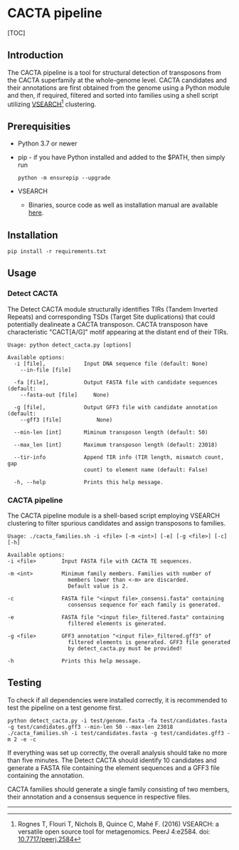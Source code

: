 # CACTA pipeline

[TOC]

## Introduction

The CACTA pipeline is a tool for structural detection of transposons from the CACTA superfamily at the whole-genome level. CACTA candidates and their annotations are first obtained from the genome using a Python module and then, if required, filtered and sorted into families using a shell script utilizing [VSEARCH](https://github.com/torognes/vsearch)[^1] clustering.

## Prerequisities

- Python 3.7 or newer

- pip - if you have Python installed and added to the $PATH, then simply run

    `python -m ensurepip --upgrade`

- VSEARCH

    - Binaries, source code as well as installation manual are available [here](https://github.com/torognes/vsearch).

## Installation

`pip install -r requirements.txt`

## Usage

### Detect CACTA

The Detect CACTA module structurally identifies TIRs (Tandem Inverted Repeats) and corresponding TSDs (Target Site duplications) that could potentially dealineate a CACTA transposon. CACTA transposon have characteristic "CACT[A/G]" motif appearing at the distant end of their TIRs.

```
Usage: python detect_cacta.py [options]

Available options:  
  -i [file],            Input DNA sequence file (default: None)
    --in-file [file]     
    
  -fa [file],           Output FASTA file with candidate sequences (default:
    --fasta-out [file]     None)
   
  -g [file],			Output GFF3 file with candidate annotation (default:
    --gff3 [file]           None)
  
  --min-len [int]       Miminum transposon length (default: 50)
  
  --max_len [int]       Maximum transposon length (default: 23018)
  
  --tir-info            Append TIR info (TIR length, mismatch count, gap
                        count) to element name (default: False)
                        
  -h, --help            Prints this help message.
```

### CACTA pipeline

The CACTA pipeline module is a shell-based script employing VSEARCH clustering to filter spurious candidates and assign transposons to families.

```
Usage: ./cacta_families.sh -i <file> [-m <int>] [-e] [-g <file>] [-c] [-h]

Available options:
-i <file>        Input FASTA file with CACTA TE sequences.

-m <int>         Minimum family members. Families with number of
                   members lower than <-m> are discarded.
                   Default value is 2.
                   
-c               FASTA file "<input file>_consensi.fasta" containing
                   consensus sequence for each family is generated.
                   
-e               FASTA file "<input file>_filtered.fasta" containing
                   filtered elements is generated.
                   
-g <file>        GFF3 annotation "<input file>_filtered.gff3" of
                   filtered elements is generated. GFF3 file generated
                   by detect_cacta.py must be provided!
                   
-h               Prints this help message.
```

## Testing

To check if all dependencies were installed correctly, it is recommended to test the pipeline on a test genome first. 

```
python detect_cacta.py -i test/genome.fasta -fa test/candidates.fasta -g test/candidates.gff3 --min-len 50 --max-len 23018
./cacta_families.sh -i test/candidates.fasta -g test/candidates.gff3 -m 2 -e -c

```

If everything was set up correctly, the overall analysis should take no more than five minutes. The Detect CACTA should identify 10 candidates and generate a FASTA file containing the element sequences and a GFF3 file containing the annotation.

CACTA families should generate a single family consisting of two members, their annotation and a consensus sequence in respective files. 

---

[^1]: Rognes T, Flouri T, Nichols B, Quince C, Mahé F. (2016) VSEARCH: a versatile open source tool for metagenomics. PeerJ 4:e2584. doi: [10.7717/peerj.2584](https://doi.org/10.7717/peerj.2584)